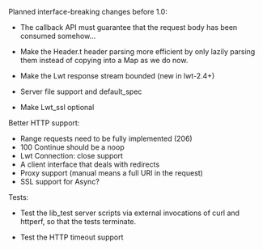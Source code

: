Planned interface-breaking changes before 1.0:

* The callback API must guarantee that the request body has been consumed
  somehow...

* Make the Header.t header parsing more efficient by only lazily parsing them
  instead of copying into a Map as we do now.

* Make the Lwt response stream bounded (new in lwt-2.4+)

* Server file support and default_spec

* Make Lwt_ssl optional

Better HTTP support:

- Range requests need to be fully implemented (206)
- 100 Continue should be a noop
- Lwt Connection: close support
- A client interface that deals with redirects
- Proxy support (manual means a full URI in the request)
- SSL support for Async?

Tests:

- Test the lib_test server scripts via external invocations of
  curl and httperf, so that the tests terminate.

- Test the HTTP timeout support
